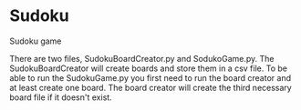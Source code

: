 # Sudoku
Sudoku game

There are two files, SudokuBoardCreator.py and SodukoGame.py. 
The SudokuBoardCreator will create boards and store them in a csv file. 
To be able to run the SudokuGame.py you first need to run the board creator and at least create one board. 
The board creator will create the third necessary board file if it doesn't exist.
